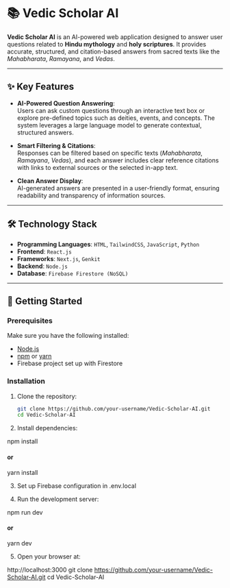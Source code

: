 # 📚 Vedic Scholar AI  

**Vedic Scholar AI** is an AI-powered web application designed to answer user questions related to **Hindu mythology** and **holy scriptures**. It provides accurate, structured, and citation-based answers from sacred texts like the *Mahabharata*, *Ramayana*, and *Vedas*.  

---

## ✨ Key Features  

- **AI-Powered Question Answering**:  
  Users can ask custom questions through an interactive text box or explore pre-defined topics such as deities, events, and concepts. The system leverages a large language model to generate contextual, structured answers.  

- **Smart Filtering & Citations**:  
  Responses can be filtered based on specific texts (*Mahabharata*, *Ramayana*, *Vedas*), and each answer includes clear reference citations with links to external sources or the selected in-app text.  

- **Clean Answer Display**:  
  AI-generated answers are presented in a user-friendly format, ensuring readability and transparency of information sources.  

---

## 🛠️ Technology Stack  

- **Programming Languages**: `HTML`, `TailwindCSS`, `JavaScript`, `Python`  
- **Frontend**: `React.js`  
- **Frameworks**: `Next.js`, `Genkit`  
- **Backend**: `Node.js`  
- **Database**: `Firebase Firestore (NoSQL)`  

---

## 🚀 Getting Started  

### Prerequisites  
Make sure you have the following installed:  
- [Node.js](https://nodejs.org/)  
- [npm](https://www.npmjs.com/) or [yarn](https://yarnpkg.com/)  
- Firebase project set up with Firestore  

### Installation  

1. Clone the repository:  
   ```bash
   git clone https://github.com/your-username/Vedic-Scholar-AI.git
   cd Vedic-Scholar-AI
   
2. Install dependencies:

npm install
#### or
yarn install

3. Set up Firebase configuration in .env.local

4. Run the development server:

npm run dev
#### or
yarn dev


5. Open your browser at:

http://localhost:3000
   git clone https://github.com/your-username/Vedic-Scholar-AI.git
   cd Vedic-Scholar-AI
